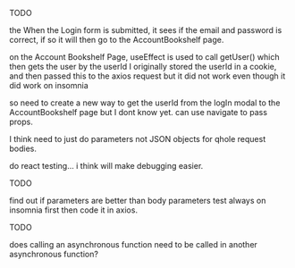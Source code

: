 TODO

the When the Login form is submitted, it sees if the email and password is correct, if so it will then
go to the AccountBookshelf page.

on the Account Bookshelf Page, useEffect is used to call getUser() which then gets the user by the userId
I originally stored the userId in a cookie, and then passed this to the axios request but it did not work
even though it did work on insomnia

so need to create a new way to get the userId from the logIn modal to the AccountBookshelf page but I dont know yet. can use
navigate to pass props.

I think need to just do parameters not JSON objects for qhole request bodies.

do react testing... i think will make debugging easier.

TODO

find out if parameters are better than body parameters
test always on insomnia first
then code it in axios.

TODO

does calling an asynchronous function need to be called in another asynchronous function?
